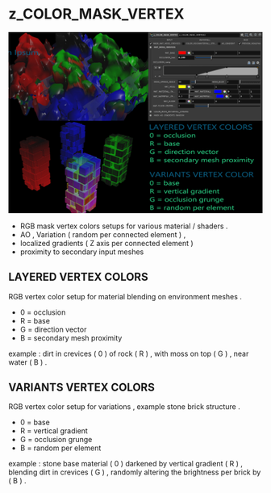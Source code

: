 # z_COLOR_MASK_VERTEX

![z_COLOR_MASK_VERTEX](/hip/z_COLOR_MASK_VERTEX/z_COLOR_MASK_VERTEX.jpg?raw=true "z_COLOR_MASK_VERTEX")

- RGB mask vertex colors setups for various material / shaders .
- AO , Variation ( random per connected element ) , 
- localized gradients ( Z axis per connected element ) 
- proximity to secondary input meshes

## LAYERED VERTEX COLORS
RGB vertex color setup for material blending on environment meshes .
- 0 = occlusion
- R = base
- G = direction vector 
- B = secondary mesh proximity 

example :
dirt in crevices ( 0 ) of rock ( R ) ,  with moss on top ( G ) , near water ( B ) .

## VARIANTS VERTEX COLORS
RGB vertex color setup for variations , example stone brick structure .
- 0 = base 
- R = vertical gradient
- G = occlusion grunge
- B = random per element

example :
stone base material ( 0 ) darkened by vertical gradient ( R ) ,  blending dirt in crevices ( G ) , randomly altering the brightness per brick by ( B ) .